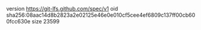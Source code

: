 version https://git-lfs.github.com/spec/v1
oid sha256:08aac14d8b2823a2e02125e46e0e010cf5cee4ef6809c137ff00cb600fcc630e
size 23599
